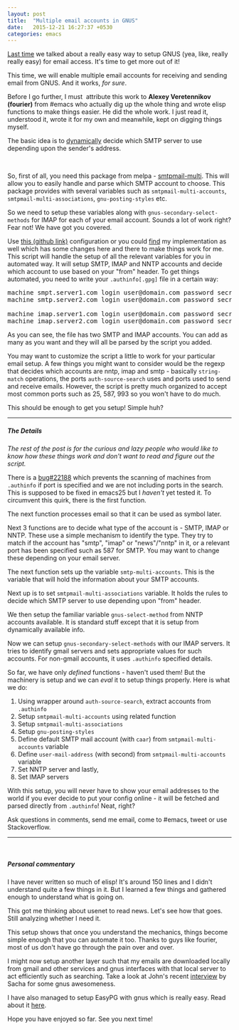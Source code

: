 ```yaml
---
layout: post
title:  "Multiple email accounts in GNUS"
date:   2015-12-21 16:27:37 +0530
categories: emacs
---
```

[Last time][1] we talked about a really easy way to setup GNUS (yea, like, really really easy) for email access. It's time to get more out of it!

This time, we will enable multiple email accounts for receiving and sending email from GNUS. And it works, <em>for sure</em>.

Before I go further, I must  attribute this work to <strong>Alexey Veretennikov (fourier)</strong> from #emacs who actually dig up the whole thing and wrote elisp functions to make things easier. He did the whole work. I just read it, understood it, wrote it for my own and meanwhile, kept on digging things myself.

The basic idea is to <span style="text-decoration: underline;">dynamically</span> decide which SMTP server to use depending upon the sender's address.

&nbsp;

So, first of all, you need this package from melpa - <a href="https://github.com/vapniks/smtpmail-multi" target="_blank">smtpmail-multi</a>. This will allow you to easily handle and parse which SMTP account to choose. This package provides with several variables such as <code>smtpmail-multi-accounts</code>, <code>smtpmail-multi-associations</code>, <code>gnu-posting-styles</code> etc.

So we need to setup these variables along with <code>gnus-secondary-select-methods</code> for IMAP for each of your email account. Sounds a lot of work right? Fear not! We have got you covered.

Use <a href="https://github.com/fourier/txm-emacs-scripts/blob/master/configs/txm-gnus-auto.el" target="_blank">this (github link)</a> configuration or you could <a href="https://github.com/codingquark/emacs.d/blob/master/lisp/quark-gnus-auto.el" target="_blank">find</a> my implementation as well which has some changes here and there to make things work for me. This script will handle the setup of all the relevant variables for you in automated way. It will setup SMTP, IMAP and NNTP accounts and decide which account to use based on your "from" header. To get things automated, you need to write your <code>.authinfo[.gpg]</code> file in a certain way:
<pre class="theme:github font-size:16 tab-convert:true lang:default decode:true">machine smpt.server1.com login user@domain.com password secret port 587
machine smtp.server2.com login user@domain.com password secret port 587

machine imap.server1.com login user@domain.com password secret port 993
machine imap.server2.com login user@domain.com password secret port 993
</pre>
As you can see, the file has two SMTP and IMAP accounts. You can add as many as you want and they will all be parsed by the script you added.

You may want to customize the script a little to work for your particular email setup. A few things you might want to consider would be the regexp that decides which accounts are nntp, imap and smtp - basically <code>string-match</code> operations, the ports <code>auth-source-search</code> uses and ports used to send and receive emails. However, the script is pretty much organized to accept most common ports such as 25, 587, 993 so you won't have to do much.

This should be enough to get you setup! Simple huh?

<hr />

<h5>The Details</h5>
<em>The rest of the post is for the curious and lazy people who would like to know how these things work and don't want to read and figure out the script.</em>

There is a <a href="https://debbugs.gnu.org/cgi/bugreport.cgi?bug=22188" target="_blank">bug#22188</a> which prevents the scanning of machines from <code>.authinfo</code> if port is specified and we are not including ports in the search. This is supposed to be fixed in emacs25 but I <em>haven't</em> yet tested it. To circumvent this quirk, there is the first function.

The next function processes email so that it can be used as symbol later.

Next 3 functions are to decide what type of the account is - SMTP, IMAP or NNTP. These use a simple mechanism to identify the type. They try to match if the account has "smtp", "imap" or "news"/"nntp" in it, or a relevant port has been specified such as 587 for SMTP. You may want to change these depending on your email server.

The next function sets up the variable <code>smtp-multi-accounts</code>. This is the variable that will hold the information about your SMTP accounts.

Next up is to set <code>smtpmail-multi-associations</code> variable. It holds the rules to decide which SMTP server to use depending upon "from" header.

We then setup the familiar variable <code>gnus-select-method</code> from NNTP accounts available. It is standard stuff except that it is setup from dynamically available info.

Now we can setup <code>gnus-secondary-select-methods</code> with our IMAP servers. It tries to identify gmail servers and sets appropriate values for such accounts. For non-gmail accounts, it uses <code>.authinfo</code> specified details.

So far, we have only <em>defined</em> functions - haven't used them! But the machinery is setup and we can <em>eval</em> it to setup things properly. Here is what we do:
<ol>
	<li>Using wrapper around <code>auth-source-search</code>, extract accounts from <code>.authinfo</code></li>
	<li>Setup <code>smtpmail-multi-accounts</code> using related function</li>
	<li>Setup <code>smtpmail-multi-associations</code></li>
	<li>Setup <code>gnu-posting-styles</code></li>
	<li>Define default SMTP mail account (with <code>caar</code>) from <code>smtpmail-multi-accounts</code> variable</li>
	<li>Define <code>user-mail-address</code> (with second) from <code>smtpmail-multi-accounts</code> variable</li>
	<li>Set NNTP server and lastly,</li>
	<li>Set IMAP servers</li>
</ol>
With this setup, you will never have to show your email addresses to the world if you ever decide to put your config online - it will be fetched and parsed directly from <code>.authinfo</code>! Neat, right?

Ask questions in comments, send me email, come to #emacs, tweet or use Stackoverflow.

<hr />

&nbsp;
<h5>Personal commentary</h5>
I have never written so much of elisp! It's around 150 lines and I didn't understand quite a few things in it. But I learned a few things and gathered enough to understand what is going on.

This got me thinking about usenet to read news. Let's see how that goes. Still analyzing whether I need it.

This setup shows that once you understand the mechanics, things become simple enough that you can automate it too. Thanks to guys like fourier, most of us don't have go through the pain over and over.

I might now setup another layer such that my emails are downloaded locally from gmail and other services and gnus interfaces with that local server to act efficiently such as searching. Take a look at John's recent <a href="https://www.youtube.com/watch?v=nUjgKoOYxos" target="_blank">interview</a> by Sacha for some gnus awesomeness.

I have also managed to setup EasyPG with gnus which is really easy. Read about it <a href="http://www.emacswiki.org/emacs/EasyPG" target="_blank">here</a>.

Hope you have enjoyed so far. See you next time!


[1]: /emacs/2015/12/05/setting-up-gnus-in-emacs.html
